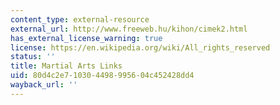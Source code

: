 ```yaml
---
content_type: external-resource
external_url: http://www.freeweb.hu/kihon/cimek2.html
has_external_license_warning: true
license: https://en.wikipedia.org/wiki/All_rights_reserved
status: ''
title: Martial Arts Links
uid: 80d4c2e7-1030-4498-9956-04c452428dd4
wayback_url: ''
---
```

